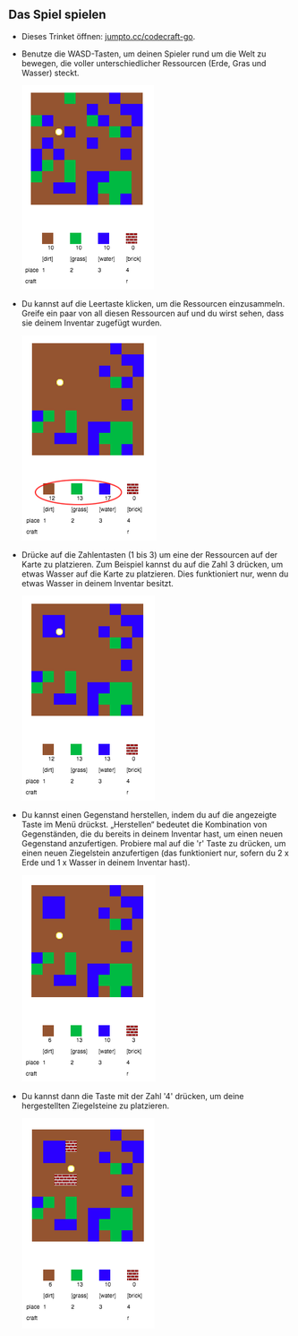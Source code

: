 ## Das Spiel spielen



+ Dieses Trinket öffnen: <a href="http://jumpto.cc/codecraft-go" target="_blank">jumpto.cc/codecraft-go</a>. 

+ Benutze die WASD-Tasten, um deinen Spieler rund um die Welt zu bewegen, die voller unterschiedlicher Ressourcen (Erde, Gras und Wasser) steckt.

    ![screenshot](images/craft-move.png)

+ Du kannst auf die Leertaste klicken, um die Ressourcen einzusammeln. Greife ein paar von all diesen Ressourcen auf und du wirst sehen, dass sie deinem Inventar zugefügt wurden.

    ![screenshot](images/craft-pickup.png)

+ Drücke auf die Zahlentasten (1 bis 3) um eine der Ressourcen auf der Karte zu platzieren. Zum Beispiel kannst du auf die Zahl 3 drücken, um etwas Wasser auf die Karte zu platzieren. Dies funktioniert nur, wenn du etwas Wasser in deinem Inventar besitzt.

    ![screenshot](images/craft-place-water.png)

+ Du kannst einen Gegenstand herstellen, indem du auf die angezeigte Taste im Menü drückst. „Herstellen“ bedeutet die Kombination von Gegenständen, die du bereits in deinem Inventar hast, um einen neuen Gegenstand anzufertigen. Probiere mal auf die 'r' Taste zu drücken, um einen neuen Ziegelstein anzufertigen (das funktioniert nur, sofern du 2 x Erde und 1 x Wasser in deinem Inventar hast).

    ![screenshot](images/craft-craft-brick.png)

+ Du kannst dann die Taste mit der Zahl '4'  drücken, um deine hergestellten Ziegelsteine zu platzieren.

    ![screenshot](images/craft-place-brick.png)



